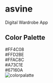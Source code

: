 # asvine
Digital Wardrobe App
 
## Color Palette
#FF4C08 <br>
#FFD2BE <br>
#FFAC8C <br>
#A73C1E <br>
#67160A <br>
![colorpalatte](https://user-images.githubusercontent.com/56636365/193231055-6b531809-266b-40d7-8569-f71f23683c90.png)
